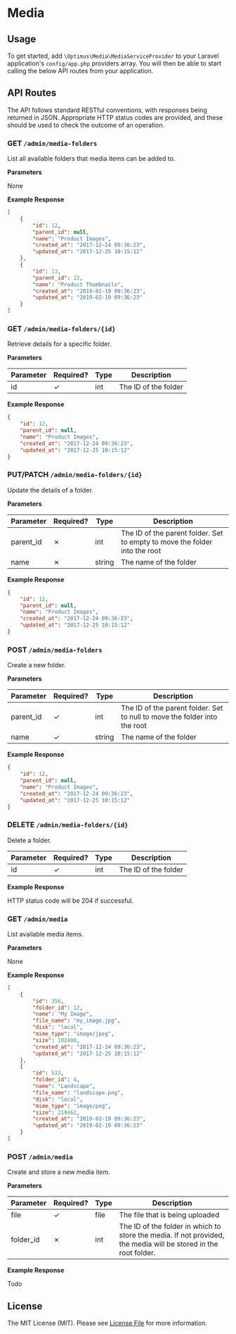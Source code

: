# Media

## Usage

To get started, add `\Optimus\Media\MediaServiceProvider` to your Laravel application's `config/app.php` providers array. 
You will then be able to start calling the below API routes from your application.

## API Routes

The API follows standard RESTful conventions, with responses being returned in JSON. 
Appropriate HTTP status codes are provided, and these should be used to check the outcome of an operation.

### GET `/admin/media-folders`

List all available folders that media items can be added to.

**Parameters**

None

**Example Response**

```json
[
    {
        "id": 12,
        "parent_id": null, 
        "name": "Product Images", 
        "created_at": "2017-12-24 09:36:23",
        "updated_at": "2017-12-25 10:15:12"
    },
    {
        "id": 13,
        "parent_id": 12, 
        "name": "Product Thumbnails", 
        "created_at": "2019-02-19 09:36:23",
        "updated_at": "2019-02-19 09:36:23"
    }
]
```

### GET `/admin/media-folders/{id}`

Retrieve details for a specific folder.

**Parameters**

| Parameter | Required? | Type  | Description    |
|-----------|-----------|-------|----------------|
| id      |    ✓      | int  | The ID of the folder |


**Example Response**

```json
{
    "id": 12,
    "parent_id": null, 
    "name": "Product Images", 
    "created_at": "2017-12-24 09:36:23",
    "updated_at": "2017-12-25 10:15:12"
}
```

### PUT/PATCH `/admin/media-folders/{id}`

Update the details of a folder.

**Parameters**

| Parameter | Required? | Type  | Description    |
|-----------|-----------|-------|----------------|
| parent_id |    ✗      | int   | The ID of the parent folder. Set to empty to move the folder into the root |
| name      |    ✗      | string| The name of the folder      |


**Example Response**

```json
{
    "id": 12,
    "parent_id": null, 
    "name": "Product Images", 
    "created_at": "2017-12-24 09:36:23",
    "updated_at": "2017-12-25 10:15:12"
}
```

### POST `/admin/media-folders`

Create a new folder.

**Parameters**

| Parameter | Required? | Type  | Description    |
|-----------|-----------|-------|----------------|
| parent_id |    ✓      | int   | The ID of the parent folder. Set to null to move the folder into the root |
| name      |    ✓      | string| The name of the folder      |

**Example Response**

```json
{
    "id": 12,
    "parent_id": null, 
    "name": "Product Images", 
    "created_at": "2017-12-24 09:36:23",
    "updated_at": "2017-12-25 10:15:12"
}
```

### DELETE `/admin/media-folders/{id}`

Delete a folder.

| Parameter | Required? | Type  | Description    |
|-----------|-----------|-------|----------------|
| id      |    ✓      | int  | The ID of the folder |

**Example Response**

HTTP status code will be 204 if successful.

### GET `/admin/media`

List available media items.

**Parameters**

None

**Example Response**

```json
[
    {
        "id": 356,
        "folder_id": 12, 
        "name": "My Image", 
        "file_name": "my_image.jpg",
        "disk": "local",
        "mime_type": "image/jpeg", 
        "size": 102400,
        "created_at": "2017-12-24 09:36:23",
        "updated_at": "2017-12-25 10:15:12"
    },
    {
        "id": 513,
        "folder_id": 4, 
        "name": "Landscape", 
        "file_name": "landscape.png",
        "disk": "local",
        "mime_type": "image/png", 
        "size": 219462,
        "created_at": "2019-02-19 09:36:23",
        "updated_at": "2019-02-19 09:36:23"
    }
]
```

### POST `/admin/media`

Create and store a new media item.

**Parameters**

| Parameter | Required? | Type  | Description    |
|-----------|-----------|-------|----------------|
| file      |    ✓      | file  | The file that is being uploaded |
| folder_id | ✗         | int   | The ID of the folder in which to store the media. If not provided, the media will be stored in the root folder. |


**Example Response**

Todo

## License

The MIT License (MIT). Please see [License File](LICENSE.md) for more information.
